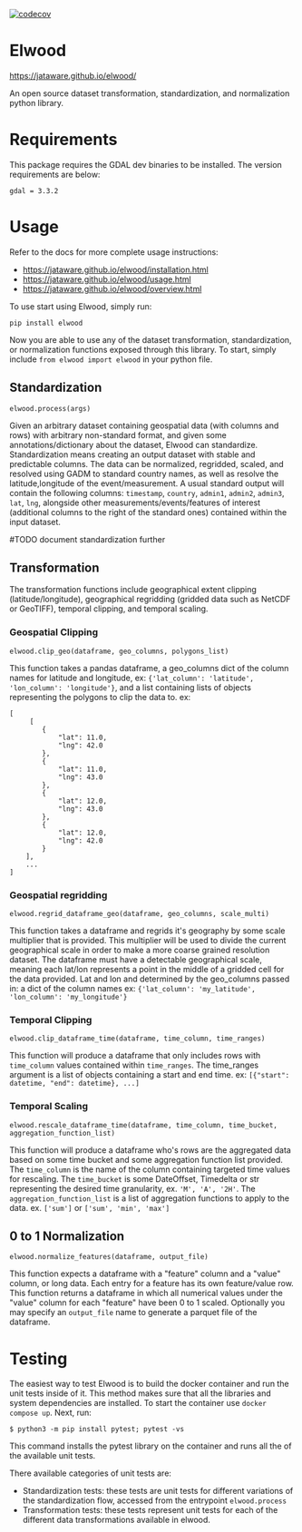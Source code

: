 [![codecov](https://codecov.io/github/jataware/elwood/graph/badge.svg?token=5F2QK26ZBA)](https://codecov.io/github/jataware/elwood)

# Elwood
https://jataware.github.io/elwood/

An open source dataset transformation, standardization, and normalization python library.

# Requirements

This package requires the GDAL dev binaries to be installed. The version requirements are below:

```
gdal = 3.3.2
```

# Usage

Refer to the docs for more complete usage instructions: 

- https://jataware.github.io/elwood/installation.html
- https://jataware.github.io/elwood/usage.html
- https://jataware.github.io/elwood/overview.html

To use start using Elwood, simply run:

`pip install elwood`

Now you are able to use any of the dataset transformation, standardization, or normalization functions exposed through this library. To start, simply include `from elwood import elwood` in your python file. 

## Standardization
`elwood.process(args)`

Given an arbitrary dataset containing geospatial data (with columns and rows) with arbitrary non-standard format, and given some annotations/dictionary about the dataset, Elwood can standardize. Standardization means creating an output dataset with stable and predictable columns. The data can be normalized, regridded, scaled, and resolved using GADM to standard country names, as well as resolve the latitude,longitude of the event/measurement. A usual standard output will contain the following columns: `timestamp`, `country`, `admin1`, `admin2`, `admin3`, `lat`, `lng`, alongside other measurements/events/features of interest (additional columns to the right of the standard ones) contained within the input dataset.

#TODO document standardization further

## Transformation

The transformation functions include geographical extent clipping (latitude/longitude), geographical regridding (gridded data such as NetCDF or GeoTIFF), temporal clipping, and temporal scaling. 

### Geospatial Clipping

`elwood.clip_geo(dataframe, geo_columns, polygons_list)`

This function takes a pandas dataframe, a geo_columns dict of the column names for latitude and longitude, ex:
`{'lat_column': 'latitude', 'lon_column': 'longitude'}`, and a list containing lists of objects representing the polygons to clip the data to. ex: 
```
[
     [
        {
            "lat": 11.0,
            "lng": 42.0
        },
        {
            "lat": 11.0,
            "lng": 43.0
        },
        {
            "lat": 12.0,
            "lng": 43.0
        },
        {
            "lat": 12.0,
            "lng": 42.0
        }
    ],
    ...
]
```
### Geospatial regridding

`elwood.regrid_dataframe_geo(dataframe, geo_columns, scale_multi)`

This function takes a dataframe and regrids it's geography by some scale multiplier that is provided. This multiplier will be used to divide the current geographical scale in order to make a more coarse grained resolution dataset. The dataframe must have a detectable geographical scale, meaning each lat/lon represents a point in the middle of a gridded cell for the data provided. Lat and lon and determined by the geo_columns passed in: a dict of the column names ex: `{'lat_column': 'my_latitude', 'lon_column': 'my_longitude'}`

### Temporal Clipping
`elwood.clip_dataframe_time(dataframe, time_column, time_ranges)`

This function will produce a dataframe that only includes rows with `time_column` values contained within `time_ranges`. The time_ranges argument is a list of objects containing a start and end time. ex: `[{"start": datetime, "end": datetime}, ...]`

### Temporal Scaling
`elwood.rescale_dataframe_time(dataframe, time_column, time_bucket, aggregation_function_list)`

This function will produce a dataframe who's rows are the aggregated data based on some time bucket and some aggregation function list provided. The `time_column` is the name of the column containing targeted time values for rescaling. The `time_bucket` is some DateOffset, Timedelta or str representing the desired time granularity, ex. `'M', 'A', '2H'`. The `aggregation_function_list` is a list of aggregation functions to apply to the data.  ex. `['sum']` or `['sum', 'min', 'max']`

## 0 to 1 Normalization

`elwood.normalize_features(dataframe, output_file)`

This function expects a dataframe with a "feature" column and a "value" column, or long data. Each entry for a feature has its own feature/value row.
This function returns a dataframe in which all numerical values under the "value" column for each "feature" have been 0 to 1 scaled.
Optionally you may specify an `output_file` name to generate a parquet file of the dataframe.


# Testing

The easiest way to test Elwood is to build the docker container and run the unit tests inside of it. This method makes sure that all the libraries and system dependencies are installed. To start the container use `docker compose up`. Next, run:
```
$ python3 -m pip install pytest; pytest -vs
``` 
This command installs the pytest library on the container and runs all the of the available unit tests.

There available categories of unit tests are:
* Standardization tests: these tests are unit tests for different variations of the standardization flow, accessed from the entrypoint `elwood.process`
* Transformation tests: these tests represent unit tests for each of the different data transformations available in elwood.